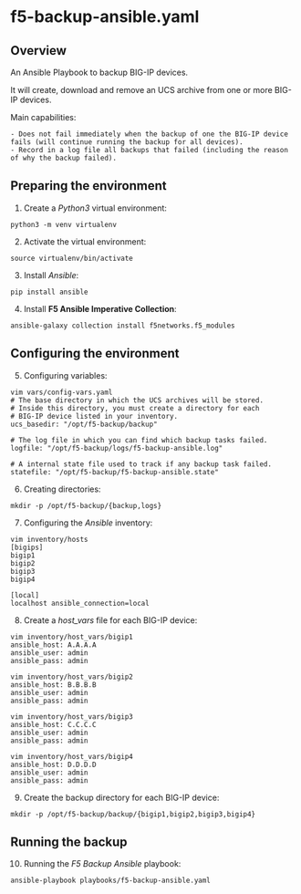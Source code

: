 # f5-backup-ansible.yaml
## Overview

An Ansible Playbook to backup BIG-IP devices. 

It will create, download and remove an UCS archive from one or more BIG-IP devices. 

Main capabilities:

    - Does not fail immediately when the backup of one the BIG-IP device fails (will continue running the backup for all devices).
    - Record in a log file all backups that failed (including the reason of why the backup failed). 

## Preparing the environment

1. Create a *Python3* virtual environment:

```
python3 -m venv virtualenv
```

2. Activate the virtual environment:

```
source virtualenv/bin/activate
```

3. Install *Ansible*:

```
pip install ansible
```

4. Install **F5 Ansible Imperative Collection**:

```
ansible-galaxy collection install f5networks.f5_modules
```

## Configuring the environment

5. Configuring variables:

```
vim vars/config-vars.yaml
# The base directory in which the UCS archives will be stored. 
# Inside this directory, you must create a directory for each 
# BIG-IP device listed in your inventory. 
ucs_basedir: "/opt/f5-backup/backup"

# The log file in which you can find which backup tasks failed. 
logfile: "/opt/f5-backup/logs/f5-backup-ansible.log"

# A internal state file used to track if any backup task failed. 
statefile: "/opt/f5-backup/f5-backup-ansible.state"
```

6. Creating directories:

```
mkdir -p /opt/f5-backup/{backup,logs}
```

7. Configuring the *Ansible* inventory:

```
vim inventory/hosts
[bigips]
bigip1
bigip2
bigip3
bigip4

[local]
localhost ansible_connection=local
```

8. Create a *host_vars* file for each BIG-IP device:

```
vim inventory/host_vars/bigip1
ansible_host: A.A.A.A
ansible_user: admin 
ansible_pass: admin
```

```
vim inventory/host_vars/bigip2
ansible_host: B.B.B.B
ansible_user: admin 
ansible_pass: admin
```
```
vim inventory/host_vars/bigip3
ansible_host: C.C.C.C
ansible_user: admin 
ansible_pass: admin
```
```
vim inventory/host_vars/bigip4
ansible_host: D.D.D.D
ansible_user: admin 
ansible_pass: admin
```

9. Create the backup directory for each BIG-IP device:

```
mkdir -p /opt/f5-backup/backup/{bigip1,bigip2,bigip3,bigip4}
```

## Running the backup

10. Running the *F5 Backup Ansible* playbook:

```
ansible-playbook playbooks/f5-backup-ansible.yaml
```
